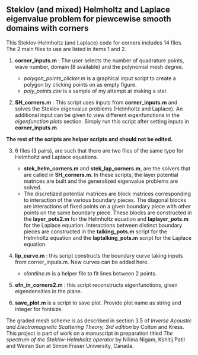 ## Steklov (and mixed) Helmholtz and Laplace eigenvalue problem for piewcewise smooth domains with corners
This Steklov-Helmholtz (and Laplace) code for corners includes 14 files. The 2 main files to use are listed in items 1 and 2.

1. **corner_inputs.m** : The user selects the number of quadrature points, wave number, domain (8 available) and the polynomial mesh degree.
   - *polygon_points_clicker.m* is a graphical input script to create a polygon by clicking points on as empty figure.
   - *poly_points.csv* is a sample of my attempt at making a star.
 
2. **SH_corners.m** : This script uses inputs from **corner_inputs.m** and solves the Steklov eigenvalue problems (Helmholtz and Laplace). 
An additional input can be given to view different eigenfunctions in the *eigenfunction plots* section. Simply run this script after setting inputs in **corner_inputs.m**.

**The rest of the scripts are helper scripts and should not be edited.**

3. 6 files (3 pairs), are such that there are two files of the same type for Helmholtz and Laplace equations. 
   - **stek_helm_corners.m** and **stek_lap_corners.m**, are the solvers that are called in **SH_corners.m**. In these scripts, 
     the layer potential matrices are built and the generalized eigenvalue problems are solved. 
   - The discretized potential matrices are block matrices corresponding to interaction of the various boundary pieces. 
     The diagonal blocks are interactions of fixed points on a given boundary piece with other points on the same boundary piece. 
     These blocks are constructed in the **layer_pots2.m** for the Helmholtz equation and **laplayer_pots.m** for the Laplace equation. 
     Interactions between distinct boundary pieces are constructed in the **talking_pots.m** script for the Helmholtz equation and the 
     **laptalking_pots.m** script for the Laplace equation. 

4. **lip_curve.m** : this script constructs the boundary curve taking inputs from corner_inputs.m. New curves can be added here.
   - *slantline.m* is a helper file to fit lines between 2 points.

5. **efn_in_corners2.m** : this script reconstructs eigenfunctions, given eigendensities in the plane.
6. **save_plot.m** is a script to save plot. Provide plot name as string and integer for fontsize.

The graded mesh scheme is as described in section 3.5 of *Inverse Acoustic and Electromagnetic Scattering Theory, 3rd edition* by Colton and Kress. 
This project is part of work on a manuscript in preparation titled *The spectrum of the Steklov-Helmholtz operator* by Nilima Nigam, Kshitij Patil and Weiran Sun at Simon Fraser University, Canada.  
